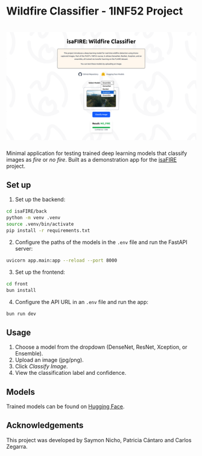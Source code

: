 # Wildfire Classifier - 1INF52 Project

<h1 align="center">
<img src="front/public/ss.png" alt="Wildfire Classifier" width="700">
</h1>

Minimal application for testing trained deep learning models that classify images as *fire* or *no fire*. Built as a demonstration app for the [isaFIRE](https://github.com/superflash41/isaFIRE) project.

## Set up

1. Set up the backend:

```bash
cd isaFIRE/back
python -m venv .venv
source .venv/bin/activate
pip install -r requirements.txt
```

2. Configure the paths of the models in the `.env` file and run the FastAPI server:

```bash
uvicorn app.main:app --reload --port 8000
```

3. Set up the frontend:

```bash
cd front
bun install
```

4. Configure the API URL in an `.env` file and run the app:

```bash
bun run dev
```

## Usage

1. Choose a model from the dropdown (DenseNet, ResNet, Xception, or Ensemble).
3. Upload an image (jpg/png).
4. Click *Classify Image*.
5. View the classification label and confidence.

## Models

Trained models can be found on [Hugging Face](https://huggingface.co/superflash41/fire-chad-detector-v1.0).

## Acknowledgements

This project was developed by Saymon Nicho, Patricia Cántaro and Carlos Zegarra.